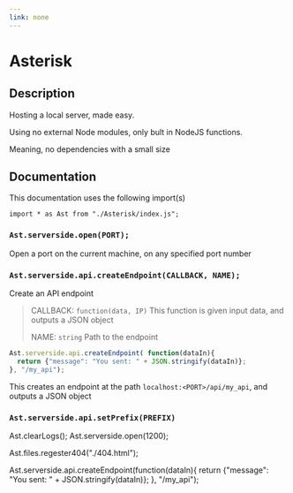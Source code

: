 ```yaml
---
link: none
---
```


# Asterisk

## Description

Hosting a local server, made easy.

Using no external Node modules, only bult in NodeJS functions.

Meaning, no dependencies with a small size

## Documentation

This documentation uses the following import(s)

` import * as Ast from "./Asterisk/index.js"; `

### `Ast.serverside.open(PORT);`

Open a port on the current machine, on any specified port number

### `Ast.serverside.api.createEndpoint(CALLBACK, NAME);`

Create an API endpoint

> CALLBACK: `function(data, IP)` This function is given input data, and outputs a JSON object
>  
> NAME: `string` Path to the endpoint

```js
Ast.serverside.api.createEndpoint( function(dataIn){
  return {"message": "You sent: " + JSON.stringify(dataIn)};
}, "/my_api");
```

This creates an endpoint at the path `localhost:<PORT>/api/my_api`, and outputs a JSON object

### `Ast.serverside.api.setPrefix(PREFIX)`

Ast.clearLogs();
Ast.serverside.open(1200);

Ast.files.regester404("./404.html");

Ast.serverside.api.createEndpoint(function(dataIn){
  return {"message": "You sent: " + JSON.stringify(dataIn)};
}, "/my_api");
